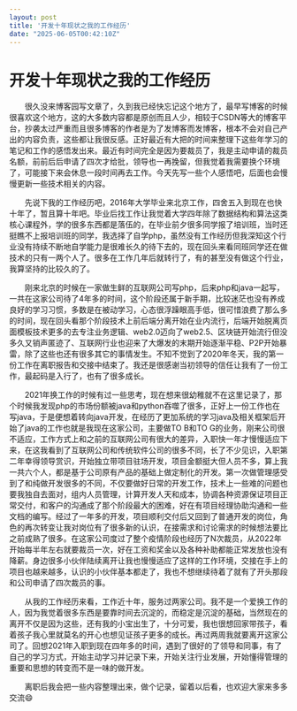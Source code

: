```yaml
---
layout: post
title: '开发十年现状之我的工作经历'
date: "2025-06-05T00:42:10Z"
---
```

开发十年现状之我的工作经历
=============

　　很久没来博客园写文章了，久到我已经快忘记这个地方了，最早写博客的时候很喜欢这个地方，这的大多数内容都是原创而且人少，相较于CSDN等大的博客平台，抄袭太过严重而且很多博客的作者是为了发博客而发博客，根本不会对自己产出的内容负责，这些都让我很反感。正好最近有大把的时间来整理下这些年学习的笔记和工作的感悟发出来。最近有时间完全是因为要裁员了，我是主动申请的裁员名额，前前后后申请了四次才给批，领导也一再挽留，但我觉着我需要换个环境了，可能接下来会休息一段时间再去工作。今天先写一些个人感悟吧，后面也会慢慢更新一些技术相关的内容。

　　先说下我的工作经历吧，2016年大学毕业来北京工作，四舍五入到现在也快十年了，暂且算十年吧。毕业后找工作让我觉着大学四年除了数据结构和算法这类核心课程外，学的很多东西都是落伍的，在毕业前夕很多同学报了培训班，当时还挺瞧不上报培训班的同学，我选择了自学php，虽然没有工作经历但我深知这个行业没有持续不断地自学能力是很难长久的待下去的，现在回头来看同班同学还在做技术的只有一两个人了。很多在工作几年后就转行了，有的甚至没有做这个行业，我算坚持的比较久的了。 

　　刚来北京的时候在一家做生鲜的互联网公司写php，后来php和java一起写，一共在这家公司待了4年多的时间，这个阶段还属于新手期，比较迷茫也没有养成良好的学习习惯，多数是在被动学习，心态很浮躁眼高手低，很可惜浪费了那么多的时间，现在回头看那个阶段技术上前后端分离开始在业内流行，后端开始脱离页面模板技术更多的去专注业务逻辑、web2.0迈向了web2.5、区块链开始流行但没多久又销声匿迹了、互联网行业也迎来了大爆发的末期开始逐渐平稳、P2P开始暴雷，除了这些也还有很多其它的事情发生。不知不觉到了2020年冬天，我的第一份工作在离职报告和交接中结束了。我还是很感谢当初领导的信任让我有了一份工作，最起码是入行了，也有了很多成长。

　　2021年换工作的时候有过一些思考，现在想来很幼稚就不在这里记录了，那个时候我发现php的市场份额被java和python吞噬了很多，正好上一份工作也在写java，于是便想着转向java开发，在经历了更加系统的学习java及相关框架后开始了java的工作也就是我现在这家公司，主要做TO B和TO G的业务，刚来公司很不适应，工作方式上和之前的互联网公司有很大的差异，入职快一年才慢慢适应下来，在这我看到了互联网公司和传统软件公司的很多不同，长了不少见识，入职第二年幸得领导赏识，开始独立带项目驻场开发，项目金额挺大但人员不多，算上我一共六个人，都是基于公司原有产品的基础上做定制化的开发。第一次做管理感受到了和纯做开发很多的不同，不仅要做好日常的开发工作，技术上一些难的问题也要我独自去面对，组内人员管理，计算开发人天和成本，协调各种资源保证项目正常交付，和客户的沟通成了那个阶段最大的困难，好在有项目经理协助沟通和一些文档的编写。经过了一年多的开发，项目顺利交付后又回到了普通开发的岗位，角色的再次转变让我对岗位有了很多新的认识，在接需求和讨论需求的时候想法要比之前成熟了很多。在这家公司度过了整个疫情阶段也经历了N次裁员，从2022年开始每半年左右就要裁员一次，好在工资和奖金以及各种补助都能正常发放也没有降薪。身边很多小伙伴陆续离开让我也慢慢适应了这样的工作环境，交接在手上的项目也越来越多，认识的小伙伴基本都走了，我也不想继续待着了就有了开头那段和公司申请了四次裁员的事。

　　从我的工作经历来看，工作近十年，服务过两家公司。我不是一个爱换工作的人，因为我觉着很多东西是要靠时间去沉淀的，而稳定是沉淀的基础，当然现在的离开不仅是因为这些，还有我的小宝出生了，十分可爱，我也很想回家带孩子，看着孩子我心里就莫名的开心也想见证孩子更多的成长。再过两周我就要离开这家公司了。回想2021年入职到现在四年多的时间，遇到了很好的了领导和同事，有了自己的学习方式，开始主动学习并记录下来，开始关注行业发展，开始懂得管理的重要和思想的转变而不是一味的做开发。

　　离职后我会把一些内容整理出来，做个记录，留着以后看，也欢迎大家来多多交流😄